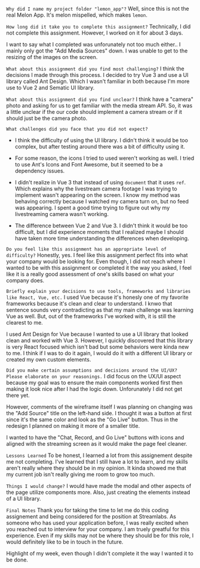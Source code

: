 `Why did I name my project folder "lemon_app"?`
  Well, since this is not the real Melon App. It's melon mispelled, which makes `lemon`.

`How long did it take you to complete this assignment?`
Technically, I did not complete this assignment. However, I worked on it for about 3 days. 

I want to say what I completed was unforunately not too much either.. I mainly only got the "Add Media Sources" down. I was unable to get to the resizing of the images on the screen. 

`What about this assignment did you find most challenging?`
I think the decisions I made through this process. I decided to try Vue 3 and use a UI library called Ant Design. Which I wasn't familiar in both because I'm more use to Vue 2 and Sematic UI library. 

`What about this assignment did you find unclear?`
I think have a "camera" photo and asking for us to get familiar with the media stream API. So, it was a little unclear if the our code should implement a camera stream or if it should just be the camera photo. 

`What challenges did you face that you did not expect?`
- I think the difficulty of using the UI library. I didn't think it would be too complex, but after testing around there was a bit of difficulty using it. 

- For some reason, the icons I tried to used weren't working as well. I tried to use Ant's Icons and Font Awesome, but it seemed to be a dependency issues.  

- I didn't realize in Vue 3 that instead of using `document` that it uses `ref`. Which explains why the livestream camera footage I was trying to implement wasn't appearing on the screen. I know my method was behaving correctly because I watched my camera turn on, but no feed was appearing. I spent a good time trying to figure out why my livestreaming camera wasn't working. 

- The difference between Vue 2 and Vue 3. I didn't think it would be too difficult, but I did experience moments that I realized maybe I should have taken more time understanding the differences when developing.

`Do you feel like this assignment has an appropriate level of difficulty?`
Honestly, yes. I feel like this assignment perfect fits into what your company would be looking for. Even though, I did not reach where I wanted to be with this assignment or completed it the way you asked, I feel like it is a really good assessment of one's skills based on what your company does.  

`Briefly explain your decisions to use tools, frameworks and libraries like React, Vue, etc.`
I used Vue because it's honesly one of my favorite frameworks because it's clean and clear to understand. I knwo that sentence sounds very contradicting as that my main challenge was learning Vue as well. But, out of the frameworks I've worked with, it is still the clearest to me. 

I used Ant Design for Vue because I wanted to use a UI library that looked clean and worked with Vue 3. However, I quickly discovered that this library is very React focused which isn't bad but some behaviors were kinda new to me. I think if I was to do it again, I would do it with a different UI library or created my own custom elements.

`Did you make certain assumptions and decisions around the UI/UX? Please elaborate on your reasonings.`
I did focus on the UX/UI aspect because my goal was to ensure the main components worked first then making it look nice after I had the logic down. Unforunately I did not get there yet. 

However, comments of the wireframe itself I was planning on changing was the "Add Source" title on the left-hand side. I thought it was a button at first since it's the same color and look as the "Go Live" button. Thus in the redesign I planned on making it more of a smaller title. 

I wanted to have the "Chat, Record, and Go Live" buttons with icons and aligned with the streaming screen as it would make the page feel cleaner.

`Lessons Learned`
To be honest, I learned a lot from this assignement despite me not completing. I've learned that I still have a lot to learn, and my skills aren't really where they should be in my opinion. It kinda showed me that my current job isn't really giving me room to grow too much. 

`Things I would change?`
I would have made the modal and other aspects of the page utilize components more. Also, just creating the elements instead of a UI library.  

`Final Notes`
Thank you for taking the time to let me do this coding assignement and being considered for the position at Streamlabs. As someone who has used your application before, I was really excited when you reached out to interview for your company. I am truely greatful for this experience. Even if my skills may not be where they should be for this role, I would definitely like to be in touch in the future. 

Highlight of my week, even though I didn't complete it the way I wanted it to be done. 